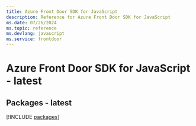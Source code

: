 ```yaml
---
title: Azure Front Door SDK for JavaScript
description: Reference for Azure Front Door SDK for JavaScript
ms.date: 07/26/2024
ms.topic: reference
ms.devlang: javascript
ms.service: frontdoor
---
```

# Azure Front Door SDK for JavaScript - latest
## Packages - latest
[!INCLUDE [packages](front-door-index.md)]